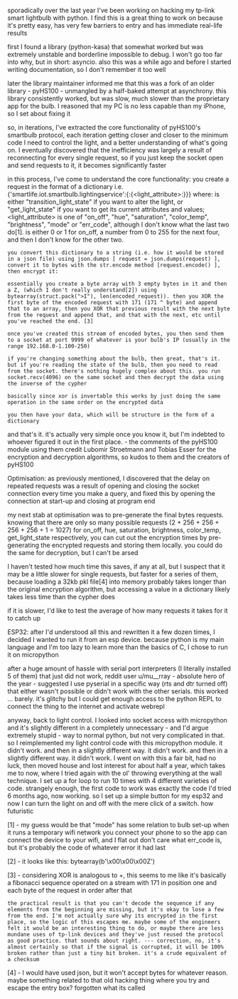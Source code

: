 sporadically over the last year I've been working on hacking my tp-link smart lightbulb with python. I find this is a great thing to work on because it's pretty easy, has very few barriers to entry and has immediate real-life results

first I found a library (python-kasa) that somewhat worked but was extremely unstable and borderline impossible to debug. I won't go too far into why, but in short: asyncio. also this was a while ago and before I started writing documentation, so I don't remember it too well

later the library maintainer informed me that this was a fork of an older library - pyHS100 - unmangled by a half-baked attempt at asynchrony. this library consistently worked, but was slow, much slower than the proprietary app for the bulb. I reasoned that my PC is no less capable than my iPhone, so I set about fixing it

so, in iterations, I've extracted the core functionality of pyHS100's smartbulb protocol, each iteration getting closer and closer to the minimum code I need to control the light, and a better understanding of what's going on. I eventually discovered that the inefficiency was largely a result of reconnecting for every single request, so if you just keep the socket open and send requests to it, it becomes significantly faster

in this process, I've come to understand the core functionality:
	you create a request in the format of a dictionary
	i.e. 
	{'smartlife.iot.smartbulb.lightingservice':{<type of request>:{<light_attribute>:<value>}}}
	where:
	<type of request> is either "transition_light_state" if you want to alter the light, or "get_light_state" if you want to get its current attributes and values; 
	<light_attribute> is one of "on_off", "hue", "saturation", "color_temp", "brightness", "mode" or "err_code", although I don't know what the last two do[1]. 
	<value> is either 0 or 1 for on_off, a number from 0 to 255 for the next four, and then I don't know for the other two. 

	you convert this dictionary to a string (i.e. how it would be stored in a json file) using json.dumps [ request = json.dumps(request) ], convert it to bytes with the str.encode method [request.encode() ], then encrypt it:

	essentially you create a byte array with 3 empty bytes in it and then a Z, (which I don't really understand[2]) using bytearray(struct.pack(">I"), len(encoded_request)). then you XOR the first byte of the encoded request with 171 (171 ^ byte) and append that to an array, then you XOR that previous result with the next byte from the request and append that, and that with the next, etc until you've reached the end. [3]

	once you've created this stream of encoded bytes, you then send them to a socket at port 9999 of whatever is your bulb's IP (usually in the range 192.168.0-1.100-250)

	if you're changing something about the bulb, then great, that's it. but if you're reading the state of the bulb, then you need to read from the socket. there's nothing hugely complex about this. you run socket.recv(4096) on the same socket and then decrypt the data using the inverse of the cypher

	basically since xor is invertable this works by just doing the same operation in the same order on the encrypted data

	you then have your data, which will be structure in the form of a dictionary

and that's it. it's actually very simple once you know it, but I'm indebted to whoever figured it out in the first place. - the comments of the pyHS100 module using them credit Lubomir Stroetmann and Tobias Esser for the encryption and decryption algorithms, so kudos to them and the creators of pyHS100

Optimisation:
as previously mentioned, I discovered that the delay on repeated requests was a result of opening and closing the socket connection every time you make a query, and fixed this by opening the connection at start-up and closing at program end

my next stab at optimisation was to pre-generate the final bytes requests. knowing that there are only so many possible requests (2 + 256 + 256 + 256 + 256 + 1 = 1027) for on_off, hue, saturation, brightness, color_temp, get_light_state respectively, you can cut out the encryption times by pre-generating the encrypted requests and storing them locally. you could do the same for decryption, but I can't be arsed

I haven't tested how much time this saves, if any at all, but I suspect that it may be a little slower for single requests, but faster for a series of them, because loading a 32kb pkl file[4] into memory probably takes longer than the original encryption algorithm, but accessing a value in a dictionary likely takes less time than the cypher does

if it is slower, I'd like to test the average of how many requests it takes for it to catch up

ESP32:
after I'd understood all this and rewritten it a few dozen times, I decided I wanted to run it from an esp device. because python is my main language and I'm too lazy to learn more than the basics of C, I chose to run it on micropython

after a huge amount of hassle with serial port interpreters (I literally installed 5 of them) that just did not work, reddit user u/mu__rray - absolute hero of the year - suggested I use pyserial in a specific way (rts and dtr turned off) that either wasn't possible or didn't work with the other serials. this worked ... barely. it's glitchy but I could get enough access to the python REPL to connect the thing to the internet and activate webrepl

anyway, back to light control. I looked into socket access with micropython and it's slightly different in a completely unnecessary - and I'd argue extremely stupid - way to normal python, but not very complicated in that. so I reimplemented my light control code with this micropython module. it didn't work. and then in a slightly different way. it didn't work. and then in a slightly different way. it didn't work. I went on with this a fair bit, had no luck, then moved house and lost interest for about half a year, which takes me to now, where I tried again with the ol' throwing everything at the wall technique. I set up a for loop to run 10 times with 4 different varieties of code. strangely enough, the first code to work was exactly the code I'd tried 6 months ago, now working. so I set up a simple button for my esp32 and now I can turn the light on and off with the mere click of a switch. how futuristic

[1] - my guess would be that "mode" has some relation to bulb set-up when it runs a temporary wifi network you connect your phone to so the app can connect the device to your wifi, and I flat out don't care what err_code is, but it's probably the code of whatever error it had last

[2] - it looks like this: bytearray(b'\x00\x00\x00Z')

[3] - considering XOR is analogous to +, this seems to me like it's basically a fibonacci sequence operated on a stream with 171 in position one and each byte of the request in order after that 

	the practical result is that you can't decode the sequence if any elements from the beginning are missing, but it's okay to lose a few from the end. I'm not actually sure why its encrypted in the first place, so the logic of this escapes me. maybe some of the engineers felt it would be an interesting thing to do, or maybe there are less mundane uses of tp-link devices and they've just reused the protocol as good practice. that sounds about right. --- correction, no, it's almost certainly so that if the signal is corrupted, it will be 100% broken rather than just a tiny bit broken. it's a crude equivalent of a checksum

[4] - I would have used json, but it won't accept bytes for whatever reason. maybe something related to that old hacking thing where you try and escape the entry box? forgotten what its called
